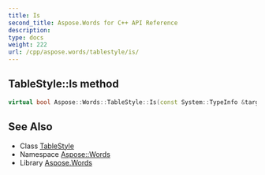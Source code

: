 ```yaml
---
title: Is
second_title: Aspose.Words for C++ API Reference
description: 
type: docs
weight: 222
url: /cpp/aspose.words/tablestyle/is/
---
```

## TableStyle::Is method




```cpp
virtual bool Aspose::Words::TableStyle::Is(const System::TypeInfo &target) const override
```

## See Also

* Class [TableStyle](../)
* Namespace [Aspose::Words](../../)
* Library [Aspose.Words](../../../)
